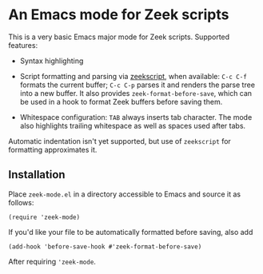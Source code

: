 # An Emacs mode for Zeek scripts

This is a very basic Emacs major mode for Zeek scripts. Supported features:

- Syntax highlighting

- Script formatting and parsing via [zeekscript](https://github.com/zeek/zeekscript),
  when available: `C-c C-f` formats the current buffer; `C-c C-p` parses it and renders
  the parse tree into a new buffer. It also provides `zeek-format-before-save`, which
  can be used in a hook to format Zeek buffers before saving them.

- Whitespace configuration: `TAB` always inserts tab character. The mode also highlights
  trailing whitespace as well as spaces used after tabs.

Automatic indentation isn't yet supported, but use of `zeekscript` for
formatting approximates it.

## Installation

Place `zeek-mode.el` in a directory accessible to Emacs and source it as follows:

    (require 'zeek-mode)

If you'd like your file to be automatically formatted before saving, also add

    (add-hook 'before-save-hook #'zeek-format-before-save)

After requiring `'zeek-mode`.
